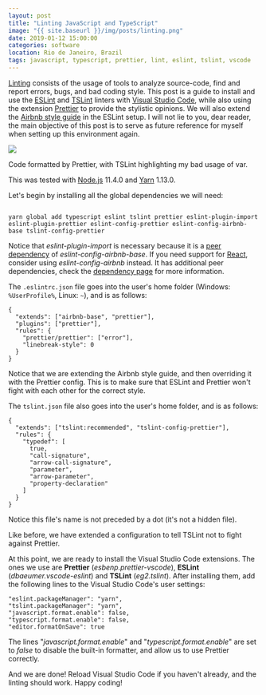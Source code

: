 ```yaml
---
layout: post
title: "Linting JavaScript and TypeScript"
image: "{{ site.baseurl }}/img/posts/linting.png"
date: 2019-01-12 15:00:00
categories: software
location: Rio de Janeiro, Brazil
tags: javascript, typescript, prettier, lint, eslint, tslint, vscode
---
```


<a href="https://en.wikipedia.org/wiki/Lint_(software)" target="_blank">Linting</a> consists of the usage of tools to analyze source-code, find and report errors, bugs, and bad coding style. This post is a guide to install and use the <a href="https://eslint.org/" target="_blank">ESLint</a> and <a href="https://palantir.github.io/tslint/" target="_blank">TSLint</a> linters with <a href="https://code.visualstudio.com/" target="_blank">Visual Studio Code</a>, while also using the extension <a href="https://prettier.io/" target="_blank">Prettier</a> to provide the stylistic opinions. We will also extend the <a href="https://github.com/airbnb/javascript" target="_blank">Airbnb style guide</a> in the ESLint setup. I will not lie to you, dear reader, the main objective of this post is to serve as future reference for myself when setting up this environment again.

<div class="post-image">
    <a href="{{ site.baseurl }}/img/posts/linting.png" target="_blank"><img src="{{ site.baseurl }}/img/posts/linting.png"/></a>
    <p class="post-image-caption">Code formatted by Prettier, with TSLint highlighting my bad usage of var.</p>
</div>

<!--more-->

This was tested with <a href="https://nodejs.org" target="_blank">Node.js</a> 11.4.0 and <a href="https://yarnpkg.com" target="_blank">Yarn</a> 1.13.0.

Let's begin by installing all the global dependencies we will need:

<pre><code class="bash">
yarn global add typescript eslint tslint prettier eslint-plugin-import eslint-plugin-prettier eslint-config-prettier eslint-config-airbnb-base tslint-config-prettier
</code></pre>

Notice that <i>eslint-plugin-import</i> is necessary because it is a <a href="https://nodejs.org/en/blog/npm/peer-dependencies/" target="_blank">peer dependency</a> of <i>eslint-config-airbnb-base</i>. If you need support for <a href="https://reactjs.org/" target="_blank">React</a>, consider using <i>eslint-config-airbnb</i> instead. It has additional peer dependencies, check the <a href="https://www.npmjs.com/package/eslint-config-airbnb" target="_blank">dependency page</a> for more information.

The <code class="inline">.eslintrc.json</code> file goes into the user's home folder (Windows: <code class="inline">%UserProfile%</code>, Linux: <code class="inline">~</code>), and is as follows:

<pre><code class="javascript">{
  "extends": ["airbnb-base", "prettier"],
  "plugins": ["prettier"],
  "rules": {
    "prettier/prettier": ["error"],
    "linebreak-style": 0
  }
}</code></pre>

Notice that we are extending the Airbnb style guide, and then overriding it with the Prettier config. This is to make sure that ESLint and Prettier won't fight with each other for the correct style.

The <code class="inline">tslint.json</code> file also goes into the user's home folder, and is as follows:

<pre><code class="javascript">{
  "extends": ["tslint:recommended", "tslint-config-prettier"],
  "rules": {
    "typedef": [
      true,
      "call-signature",
      "arrow-call-signature",
      "parameter",
      "arrow-parameter",
      "property-declaration"
    ]
  }
}</code></pre>

Notice this file's name is not preceded by a dot (it's not a hidden file).

Like before, we have extended a configuration to tell TSLint not to fight against Prettier.

At this point, we are ready to install the Visual Studio Code extensions. The ones we use are <b>Prettier</b> (<i>esbenp.prettier-vscode</i>), <b>ESLint</b> (<i>dbaeumer.vscode-eslint</i>) and <b>TSLint</b> (<i>eg2.tslint</i>). After installing them, add the following lines to the Visual Studio Code's user settings:

<pre><code class="json">"eslint.packageManager": "yarn",
"tslint.packageManager": "yarn",
"javascript.format.enable": false,
"typescript.format.enable": false,
"editor.formatOnSave": true</code></pre>

The lines "<i>javascript.format.enable</i>" and "<i>typescript.format.enable</i>" are set to <i>false</i> to disable the built-in formatter, and allow us to use Prettier correctly.

And we are done! Reload Visual Studio Code if you haven't already, and the linting should work. Happy coding!
